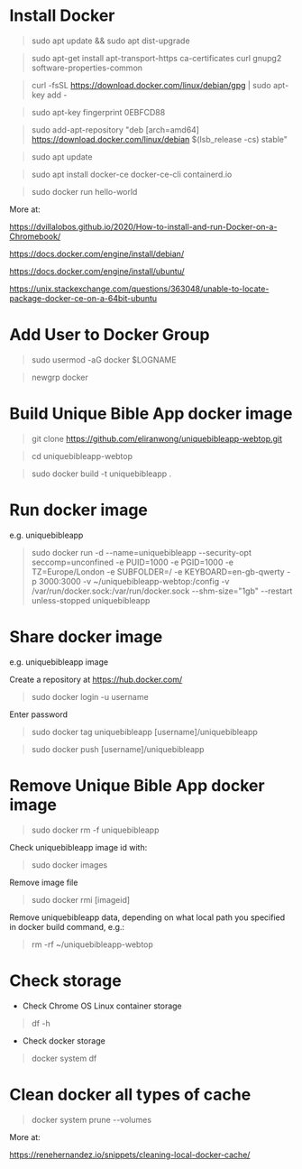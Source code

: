 # Install Docker

> sudo apt update && sudo apt dist-upgrade

> sudo apt-get install apt-transport-https ca-certificates curl gnupg2 software-properties-common

> curl -fsSL https://download.docker.com/linux/debian/gpg | sudo apt-key add -

> sudo apt-key fingerprint 0EBFCD88

> sudo add-apt-repository "deb [arch=amd64] https://download.docker.com/linux/debian $(lsb_release -cs) stable"

> sudo apt update

> sudo apt install docker-ce docker-ce-cli containerd.io

> sudo docker run hello-world

More at:

https://dvillalobos.github.io/2020/How-to-install-and-run-Docker-on-a-Chromebook/

https://docs.docker.com/engine/install/debian/

https://docs.docker.com/engine/install/ubuntu/

https://unix.stackexchange.com/questions/363048/unable-to-locate-package-docker-ce-on-a-64bit-ubuntu

# Add User to Docker Group

> sudo usermod -aG docker $LOGNAME

> newgrp docker

# Build Unique Bible App docker image

> git clone https://github.com/eliranwong/uniquebibleapp-webtop.git

> cd uniquebibleapp-webtop

> sudo docker build -t uniquebibleapp .

# Run docker image

e.g. uniquebibleapp

> sudo docker run -d --name=uniquebibleapp --security-opt seccomp=unconfined -e PUID=1000 -e PGID=1000 -e TZ=Europe/London -e SUBFOLDER=/ -e KEYBOARD=en-gb-qwerty -p 3000:3000 -v ~/uniquebibleapp-webtop:/config -v /var/run/docker.sock:/var/run/docker.sock --shm-size="1gb" --restart unless-stopped uniquebibleapp

# Share docker image

e.g. uniquebibleapp image

Create a repository at https://hub.docker.com/

> sudo docker login -u username

Enter password

> sudo docker tag uniquebibleapp [username]/uniquebibleapp

> sudo docker push [username]/uniquebibleapp

# Remove Unique Bible App docker image

> sudo docker rm -f uniquebibleapp

Check uniquebibleapp image id with:

> sudo docker images

Remove image file

> sudo docker rmi [imageid]

Remove uniquebibleapp data, depending on what local path you specified in docker build command, e.g.:

> rm -rf ~/uniquebibleapp-webtop

# Check storage

* Check Chrome OS Linux container storage

> df -h

* Check docker storage

> docker system df

# Clean docker all types of cache

> docker system prune --volumes

More at:

https://renehernandez.io/snippets/cleaning-local-docker-cache/

